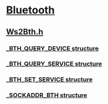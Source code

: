 # [Bluetooth](../_bluetooth/index.md)
## [Ws2Bth.h](index.md)
### [_BTH_QUERY_DEVICE structure](../ws2bth/ns-ws2bth-_bth_query_device.md)
### [_BTH_QUERY_SERVICE structure](../ws2bth/ns-ws2bth-_bth_query_service.md)
### [_BTH_SET_SERVICE structure](../ws2bth/ns-ws2bth-_bth_set_service.md)
### [_SOCKADDR_BTH structure](../ws2bth/ns-ws2bth-_sockaddr_bth.md)
